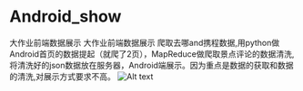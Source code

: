 # Android_show
大作业前端数据展示
大作业前端数据展示 爬取去哪and携程数据,用python做Android首页的数据提起（就爬了2页），MapReduce做爬取景点评论的数据清洗,将清洗好的json数据放在服务器，Android端展示。因为重点是数据的获取和数据的清洗,对展示方式要求不高。
![Alt text](show_.gif)
